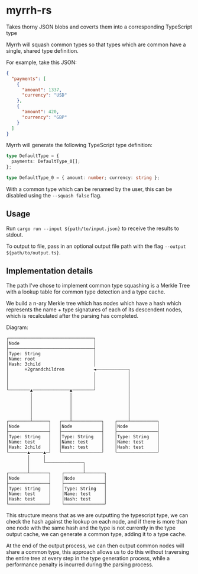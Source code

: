 # myrrh-rs

Takes thorny JSON blobs and coverts them into a corresponding TypeScript type

Myrrh will squash common types so that types which are common have a single, shared type definition.

For example, take this JSON:

```json
{
  "payments": [
    {
      "amount": 1337,
      "currency": "USD"
    },
    {
      "amount": 420,
      "currency": "GBP"
    }
  ]
}
```

Myrrh will generate the following TypeScript type definition:

```typescript
type DefaultType = {
  payments: DefaultType_0[];
};

type DefaultType_0 = { amount: number; currency: string };
```

With a common type which can be renamed by the user, this can be disabled using the `--squash false` flag.

## Usage

Run `cargo run --input ${path/to/input.json}` to receive the results to stdout.

To output to file, pass in an optional output file path with the flag `--output ${path/to/output.ts}`.

## Implementation details

The path I've chose to implement common type squashing is a Merkle Tree with a lookup table for common type detection and a type cache.

We build a n-ary Merkle tree which has nodes which have a hash which represents the name + type signatures of each of its descendent nodes, which is recalculated after the parsing has completed.

Diagram:

```
┌────────────────────────────────┐
│Node                            │
├────────────────────────────────┤
│Type: String                    │
│Name: root                      │
│Hash: 3child                    │
│      +2grandchildren           ◄────────────┐
│                                │            │
│                                │            │
│                                │            │
└────────▲──────────────▲────────┘            │
         │              │                     │
         │              │                     │
         │              │                     │
         │              │                     │
         │              │                     │
┌────────┴──────┐   ┌───┴───────────┐    ┌────┴──────────┐
│Node           │   │Node           │    │Node           │
├───────────────┤   ├───────────────┤    ├───────────────┤
│Type: String   │   │Type: String   │    │Type: String   │
│Name: test     │   │Name: test     │    │Name: test     │
│Hash: 2child   │   │Hash: test     │    │Hash: test     │
└───────▲─────▲─┘   └───────────────┘    └───────────────┘
        │     │
        │     └──────────────┐
        │                    │
┌───────┴───────┐    ┌───────┴───────┐
│Node           │    │Node           │
├───────────────┤    ├───────────────┤
│Type: String   │    │Type: String   │
│Name: test     │    │Name: test     │
│Hash: test     │    │Hash: test     │
└───────────────┘    └───────────────┘
```

This structure means that as we are outputting the typescript type, we can check the hash against the lookup on each node, and if there is more than one node with the same hash and the type is not currently in the type output cache, we can generate a common type, adding it to a type cache.

At the end of the output process, we can then output common nodes will share a common type, this approach allows us to do this without traversing the entire tree at every step in the type generation process, while a performance penalty is incurred during the parsing process.
